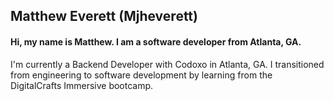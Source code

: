 ## Matthew Everett (Mjheverett)

#### Hi, my name is Matthew. I am a software developer from Atlanta, GA.

I'm currently a Backend Developer with Codoxo in Atlanta, GA. I transitioned from engineering to software development by learning from the DigitalCrafts Immersive bootcamp.

<!--
**Mjheverett/Mjheverett** is a ✨ _special_ ✨ repository because its `README.md` (this file) appears on your GitHub profile.

Here are some ideas to get you started:

- 🔭 I’m currently working on ...
- 🌱 I’m currently learning ...
- 👯 I’m looking to collaborate on ...
- 🤔 I’m looking for help with ...
- 💬 Ask me about ...
- 📫 How to reach me: ...
- 😄 Pronouns: ...
- ⚡ Fun fact: ...
-->
